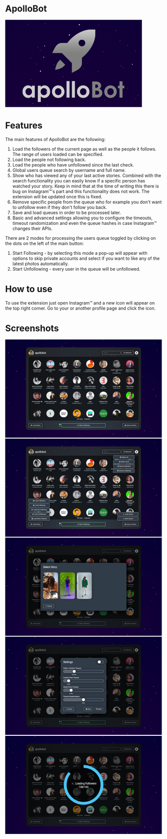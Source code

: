 # ApolloBot
![Logo](misc/promotional/promotional.png)

# Features
The main features of ApolloBot are the following:

1. Load the followers of the current page as well as the people it follows. The range of users loaded can be specified.
2. Load the people not following back.
3. Load the people who have unfollowed since the last check.
4. Global users queue search by username and full name.
5. Show who has viewed any of your last active stories. Combined with the search functionality you can easily know if a specific person has watched your story. Keep in mind that at the time of writing this there is bug on Instagram™'s part and this functionality does not work. The extension will be updated once this is fixed.
6. Remove specific people from the queue who for example you don't want to unfollow even if they don't follow you back.
7. Save and load queues in order to be processed later.
8. Basic and advanced settings allowing you to configure the timeouts, timeout randomization and even the queue hashes in case Instagram™ changes their APIs.

There are 2 modes for processing the users queue toggled by clicking on the dots on the left of the main button:

1. Start Following - by selecting this mode a pop-up will appear with options to skip private accounts and select if you want to like any of the latest photos automatically.
2. Start Unfollowing - every user in the queue will be unfollowed.

# How to use
To use the extension just open Instagram™ and a new icon will appear on the top right corner. Go to your or another profile page and click the icon.

# Screenshots
![Screenshot](misc/screenshots/1.png)
![Screenshot](misc/screenshots/2.png)
![Screenshot](misc/screenshots/3.png)
![Screenshot](misc/screenshots/4.png)
![Screenshot](misc/screenshots/5.png)
